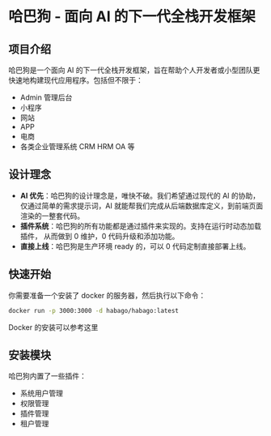 # 哈巴狗 - 面向 AI 的下一代全栈开发框架

## 项目介绍

哈巴狗是一个面向 AI 的下一代全栈开发框架，旨在帮助个人开发者或小型团队更快速地构建现代应用程序。包括但不限于：

- Admin 管理后台
- 小程序
- 网站
- APP
- 电商
- 各类企业管理系统 CRM HRM OA 等

## 设计理念

- **AI 优先**：哈巴狗的设计理念是，唯快不破。我们希望通过现代的 AI 的协助，仅通过简单的需求提示词，AI 就能帮我们完成从后端数据库定义，到前端页面渲染的一整套代码。
- **插件系统**：哈巴狗的所有功能都是通过插件来实现的。支持在运行时动态加载插件， 从而做到 0 维护，0 代码升级和添加功能。
- **直接上线**：哈巴狗是生产环境 ready 的，可以 0 代码定制直接部署上线。

## 快速开始

你需要准备一个安装了 docker 的服务器，然后执行以下命令：

```bash
docker run -p 3000:3000 -d habago/habago:latest
```

Docker 的安装可以参考这里

## 安装模块

哈巴狗内置了一些插件：

- 系统用户管理
- 权限管理
- 插件管理
- 租户管理
